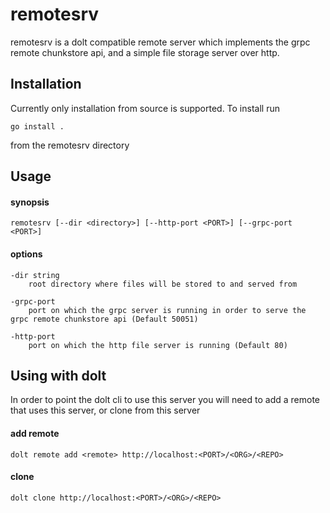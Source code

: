 # remotesrv

remotesrv is a dolt compatible remote server which implements the grpc remote chunkstore api, and a simple file storage server over http.

## Installation

Currently only installation from source is supported.  To install run 

    go install .
    
from the remotesrv directory


## Usage


#### synopsis

    remotesrv [--dir <directory>] [--http-port <PORT>] [--grpc-port <PORT>]
    
#### options

    -dir string
    	root directory where files will be stored to and served from
    
    -grpc-port
    	port on which the grpc server is running in order to serve the grpc remote chunkstore api (Default 50051)
    
    -http-port
    	port on which the http file server is running (Default 80)
      
## Using with dolt

In order to point the dolt cli to use this server you will need to add a remote that uses this server, or clone from this server

#### add remote

    dolt remote add <remote> http://localhost:<PORT>/<ORG>/<REPO>
   
#### clone

    dolt clone http://localhost:<PORT>/<ORG>/<REPO>
